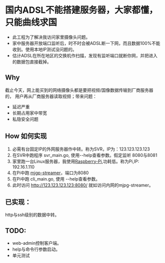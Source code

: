 ﻿国内ADSL不能搭建服务器，大家都懂，只能曲线求国
===
- 此工程为了解决我访问家里摄像头问题。
- 家中服务器开放端口监听后，时不时会被ADSL断一下网，而且数据100%不能收到。使用本地IP测试没问题的。
- 估计ADSL在所在地区的交换机作扫描，发现有监听端口就断你网，并把进入的数据包直接截掉。

Why
----
截止今天，网上能买到的网络摄像头都是要把视频/国像数据传输到厂商服务器的，
用户再从厂商服务器读取视频；带来问题：
- 延迟严重
- 长期占用家中带宽
- 私隐安全问题

How 如何实现
----
1. 必需有台固定IP的外网服务器作中转。称为SVR，IP为：123.123.123.123
2. 在SVR中跑程序 svr_main.go, 使用--help查看参数。假定监听 8080与8081
2. 家里跑一台Linux服务器，我使用[Raspberry-Pi](https://github.com/toontong/Raspberry-Pi),功耗低。称为Pi,IP: 192.16.1.110
3. 在Pi中跑 [mjgp-streamer](https://github.com/toontong/mjpg-streamer)，端口为8080
4. 在Pi中跑 cli_main.go, 使用 --help查看参数。
5. 此时访问 http://123.123.123.123:8080/ 就如访问内网的mjpg-streamer。

已实现：
----
http与ssh级别的数据中转。

TODO:
-----
- web-admin控制客户端。
- help与命令行参数启动。
- 单元测试